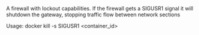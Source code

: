 A firewall with lockout capabilities.
If the firewall gets a SIGUSR1 signal it will shutdown the gateway, stopping traffic flow between network sections

Usage: docker kill -s SIGUSR1 <container_id>